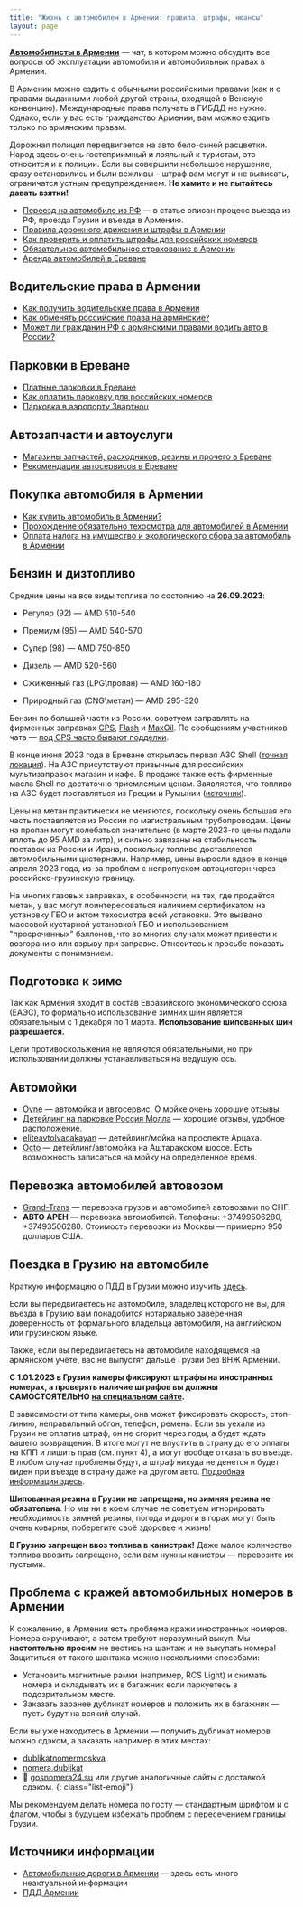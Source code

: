 ```yaml
---
title: "Жизнь с автомобилем в Армении: правила, штрафы, нюансы"
layout: page
---
```


**[Автомобилисты в Армении](https://t.me/am_autoclub)** — чат, в котором можно обсудить все вопросы об эксплуатации автомобиля и автомобильных правах в Армении.

В Армении можно ездить с обычными российскими правами (как и с правами выданными любой другой страны, входящей в Венскую конвенцию).
Международные права получать в ГИБДД не нужно. Однако, если у вас есть гражданство Армении, вам можно ездить только по армянским правам.

Дорожная полиция передвигается на авто бело-синей расцветки. Народ здесь очень гостеприимный и лояльный к туристам,
это относится и к полиции. Если вы совершили небольшое нарушение, сразу остановились и были вежливы – штраф вам могут
и не выписать, ограничатся устным предупреждением. **Не хамите и не пытайтесь давать взятки!**

- [Переезд на автомобиле из РФ](../moving/by-car.md) — в статье описан процесс выезда из РФ, проезда Грузии и въезда в Армению.
- [Правила дорожного движения и штрафы в Армении](rules.md)
- [Как проверить и оплатить штрафы для российских номеров](rules.md#fines)
- [Обязательное автомобильное страхование в Армении](insurance.md)
- [Аренда автомобилей в Ереване](car-rentals.md)

## Водительские права в Армении

- [Как получить водительские права в Армении](license.md)
- [Как обменять российские права на армянские?](license-exchange.md)
- [Может ли гражданин РФ с армянскими правами водить авто в России?](license-in-russia.md)

## Парковки в Ереване

- [Платные парковки в Ереване](parking.md)
- [Как оплатить парковку для российских номеров](parking.md#ruplate)
- [Парковка в аэропорту Звартноц](parking.md#airport)

## Автозапчасти и автоуслуги

- [Магазины запчастей, расходников, резины и прочего в Ереване](shops.md)
- [Рекомендации автосервисов в Ереване](services.md)

## Покупка автомобиля в Армении

- [Как купить автомобиль в Армении?](car-purchase.md)
- [Прохождение обязательно техосмотра для автомобилей в Армении](inspection.md)
- [Оплата налога на имущество и экологического сбора за автомобиль в Армении](taxes.md)

## Бензин и дизтопливо

Средние цены на все виды топлива по состоянию на **26.09.2023**:

- Регуляр (92) — AMD 510-540
- Премиум (95) — AMD 540-570 
- Супер (98) — AMD 750-850
- Дизель — AMD 520-560

- Сжиженный газ (LPG\пропан) — AMD 160-180
- Природный газ (CNG\метан) — AMD 295-320

Бензин по большей части из России, советуем заправлять на фирменных заправках [CPS](http://www.cps.am/ru/content/chain-of-petrol-stations/),
[Flash](https://flashpetrol.am) и [MaxOil](http://www.maxoil.am/ru/stations/index/). По сообщениям участников чата — [под CPS часто бывают подделки](https://t.me/am_autoclub/1466).

В конце июня 2023 года в Ереване открылась первая АЗС Shell ([точная локация](https://yandex.ru/maps/-/CDUTrdt)). На АЗС присутствуют привычные для российских мультизаправок магазин и кафе. В продаже также есть фирменные масла Shell по достаточно приемлемым ценам. Заявляется, что топливо на АЗС будет поставляться из Греции и Румынии ([источник](https://t.me/economyofarmenia/13844)).

Цены на метан практически не меняются, поскольку очень большая его часть поставляется из России по магистральным трубопроводам. Цены на пропан могут колебаться значительно (в марте 2023-го цены падали вплоть до 95 AMD за литр), и сильно завязаны на стабильность поставок из России и Ирана, поскольку топливо доставляется автомобильными цистернами. Например, цены выросли вдвое в конце апреля 2023 года, из-за проблем с непропуском автоцистерн через российско-грузинскую границу.

На многих газовых заправках, в особенности, на тех, где продаётся метан, у вас могут поинтересоваться наличием сертификатом на установку ГБО и актом техосмотра всей установки. Это вызвано массовой кустарной установкой ГБО и использованием "просроченных" баллонов, что во многих случаях может привести к возгоранию или взрыву при заправке. Отнеситесь к просьбе показать документы с пониманием.

## Подготовка к зиме

Так как Армения входит в состав Евразийского экономического союза (ЕАЭС), то формально использование зимних шин является
обязательным с 1 декабря по 1 марта. **Использование шипованных шин разрешается.**

Цепи противоскольжения не являются обязательными, но при использовании должны устанавливаться на ведущую ось.

## Автомойки

- [Ovne](https://ovne.am/ru/content/2/) — автомойка и автосервис. О мойке очень хорошие отзывы.
- [Детейлинг на парковке Россия Молла](https://www.facebook.com/parkingcarwasham/) — хорошие отзывы, удобное расположение.
- [eliteavtolvacakayan](https://instagram.com/eliteavtolvacakayan) — детейлинг/мойка на проспекте Арцаха.
- [Octo](https://www.instagram.com/octo_detailing/) — детейлинг/автомойка на Аштаракском шоссе. Есть возможность записаться на мойку на определенное время.

## Перевозка автомобилей автовозом

- [Grand-Trans](https://grand-trans.ru) — перевозка грузов и автомобилей автовозами по СНГ.
- **АВТО АРЕН** — перевозка автомобилей. Телефоны: +37499506280, +37493506280. Стоимость перевозки из Москвы — примерно 950 долларов США.

## Поездка в Грузию на автомобиле

Краткую информацию о ПДД в Грузии можно изучить [здесь](https://autotraveler.ru/georgia/).

Если вы передвигаетесь на автомобиле, владелец которого не вы, для въезда в Грузию вам понадобится нотариально заверенная доверенность от формального владельца автомобиля, на английском или грузинском языке. 

Также, если вы передвигаетесь на автомобиле находящемся на армянском учёте, вас не выпустят дальше Грузии без ВНЖ Армении.

**С 1.01.2023 в Грузии камеры фиксируют штрафы на иностранных номерах, а проверять наличие штрафов вы должны САМОСТОЯТЕЛЬНО [на специальном сайте](https://police.ge/protocol/index.php?lang=en).**

В зависимости от типа камеры, она может фиксировать скорость, стоп-линию, неправильный обгон, телефон, ремень. Если вы уехали из Грузии не оплатив штраф, он не сгорит через годы, а будет ждать вашего возвращения. В итоге могут не впустить в страну до его оплаты на КПП и лишить прав (см. пункт 4), а могут вообще отказать во въезде. В любом случае проблемы будут, а штраф никуда не денется и будет виден при въезде в страну даже на другом авто. [Подробная информация здесь](https://t.me/verhniy_lars/1304).

**Шипованная резина в Грузии не запрещена, но зимняя резина не обязательна**. Но мы ни в коем случае не советуем игнорировать
необходимость зимней резины, погода и дороги в горах могут быть очень коварны, поберегите своё здоровье и жизнь!

**В Грузию запрещен ввоз топлива в канистрах!** Даже малое количество топлива ввозить запрещено, если вам нужны канистры —
перевозите их пустыми.

## Проблема с кражей автомобильных номеров в Армении

К сожалению, в Армении есть проблема кражи иностранных номеров. Номера скручивают, а затем требуют неразумный выкуп.
Мы **настоятельно просим** не вестись на шантаж и не выкупать номера! Защититься от такого шантажа можно несколькими способами:

- Установить магнитные рамки (например, RCS Light) и снимать номера и складывать их в багажник если паркуетесь в подозрительном месте.
- Заказать заранее дубликат номеров и положить их в багажник — пусть будут на всякий случай.

Если вы уже находитесь в Армении — получить дубликат номеров можно сдэком, а заказать например в этих местах:

- <i class="fa-brands fa-telegram"></i> [dublikatnomermoskva](https://t.me/dublikatnomermoskva)
- <i class="fa-brands fa-instagram"></i> [nomera.dublikat](https://www.instagram.com/nomera.dublikat/)
- 🔗 [gosnomera24.su](https://gosnomera24.su/) или другие аналогичные сайты с доставкой сдэком.
{: class="list-emoji"}

Мы рекомендуем делать номера по госту — стандартным шрифтом и с флагом, чтобы в будущем избежать проблем с пересечением границы Грузии.

## Источники информации

- [Автомобильные дороги в Армении](https://autotraveler.ru/armenia/) — здесь есть много неактуальной информации
- [ПДД Армении](https://localrent.com/ru/journal/armenia/articles/traffic-rules/)

[//]: # (Натыкался ещё на https://www.gutap.am/ когда искал расходники)
[//]: # (И есть типа местный Vianor — https://www.facebook.com/VianorArmenia/posts/2835277919818235/, но Nokian Tyres у них тоже мало осталось. На сайте Нокиан они пробиваются — https://www.nokiantyres.com/where-to-buy/importers/)
